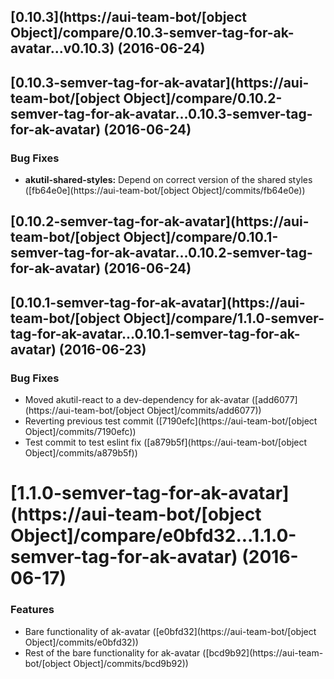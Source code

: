 <a name="0.10.3"></a>
## [0.10.3](https://aui-team-bot/[object Object]/compare/0.10.3-semver-tag-for-ak-avatar...v0.10.3) (2016-06-24)



<a name="0.10.3-semver-tag-for-ak-avatar"></a>
## [0.10.3-semver-tag-for-ak-avatar](https://aui-team-bot/[object Object]/compare/0.10.2-semver-tag-for-ak-avatar...0.10.3-semver-tag-for-ak-avatar) (2016-06-24)


### Bug Fixes

* **akutil-shared-styles:** Depend on correct version of the shared styles ([fb64e0e](https://aui-team-bot/[object Object]/commits/fb64e0e))



<a name="0.10.2-semver-tag-for-ak-avatar"></a>
## [0.10.2-semver-tag-for-ak-avatar](https://aui-team-bot/[object Object]/compare/0.10.1-semver-tag-for-ak-avatar...0.10.2-semver-tag-for-ak-avatar) (2016-06-24)



<a name="0.10.1-semver-tag-for-ak-avatar"></a>
## [0.10.1-semver-tag-for-ak-avatar](https://aui-team-bot/[object Object]/compare/1.1.0-semver-tag-for-ak-avatar...0.10.1-semver-tag-for-ak-avatar) (2016-06-23)


### Bug Fixes

* Moved akutil-react to a dev-dependency for ak-avatar ([add6077](https://aui-team-bot/[object Object]/commits/add6077))
* Reverting previous test commit ([7190efc](https://aui-team-bot/[object Object]/commits/7190efc))
* Test commit to test eslint fix ([a879b5f](https://aui-team-bot/[object Object]/commits/a879b5f))



<a name="1.1.0-semver-tag-for-ak-avatar"></a>
# [1.1.0-semver-tag-for-ak-avatar](https://aui-team-bot/[object Object]/compare/e0bfd32...1.1.0-semver-tag-for-ak-avatar) (2016-06-17)


### Features

* Bare functionality of ak-avatar ([e0bfd32](https://aui-team-bot/[object Object]/commits/e0bfd32))
* Rest of the bare functionality for ak-avatar ([bcd9b92](https://aui-team-bot/[object Object]/commits/bcd9b92))




